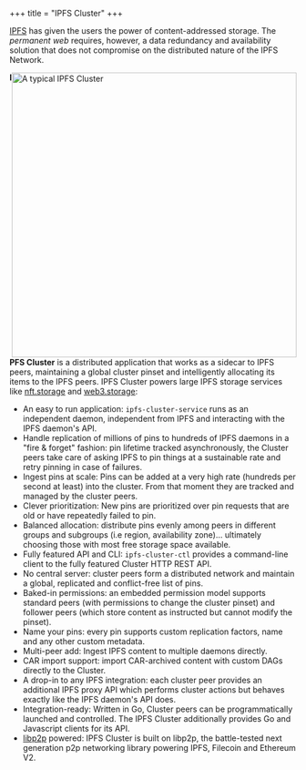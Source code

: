 +++
title = "IPFS Cluster"
+++

[IPFS](https://ipfs.io) has given the users the power of content-addressed storage. The *permanent web* requires, however, a data redundancy and availability solution that does not compromise on the distributed nature of the IPFS Network.

<img alt="A typical IPFS Cluster" title="A typical IPFS Cluster" src="/cluster/diagrams/png/cluster.png" width="500px" style="float:right;" />

**IPFS Cluster** is a distributed application that works as a sidecar to IPFS peers, maintaining a global cluster pinset and intelligently allocating its items to the IPFS peers. IPFS Cluster powers large IPFS storage services like [nft.storage](https://nft.storage) and [web3.storage](https://web3.storage):

* An easy to run application: `ipfs-cluster-service` runs as an independent daemon, independent from IPFS and interacting with the IPFS daemon's API.
* Handle replication of millions of pins to hundreds of IPFS daemons in a "fire & forget" fashion: pin lifetime tracked asynchronously, the Cluster peers take care of asking IPFS to pin things at a sustainable rate and retry pinning in case of failures.
* Ingest pins at scale: Pins can be added at a very high rate (hundreds per second at least) into the cluster. From that moment they are tracked and managed by the cluster peers.
* Clever prioritization: New pins are prioritized over pin requests that are old or have repeatedly failed to pin.
* Balanced allocation: distribute pins evenly among peers in different groups and subgroups (i.e region, availability zone)... ultimately choosing those with most free storage space available.
* Fully featured API and CLI: `ipfs-cluster-ctl` provides a command-line client to the fully featured Cluster HTTP REST API.
* No central server: cluster peers form a distributed network and maintain a global, replicated and conflict-free list of pins.
* Baked-in permissions: an embedded permission model supports standard peers (with permissions to change the cluster pinset) and follower peers (which store content as instructed but cannot modify the pinset).
* Name your pins: every pin supports custom replication factors, name and any other custom metadata.
* Multi-peer add: Ingest IPFS content to multiple daemons directly.
* CAR import support: import CAR-archived content with custom DAGs directly to the Cluster.
* A drop-in to any IPFS integration: each cluster peer provides an additional IPFS proxy API which performs cluster actions but behaves exactly like the IPFS daemon's API does.
* Integration-ready: Written in Go, Cluster peers can be programmatically launched and controlled. The IPFS Cluster additionally provides Go and Javascript clients for its API.
* [libp2p](https://libp2p.io) powered: IPFS Cluster is built on libp2p, the battle-tested next generation p2p networking library powering IPFS, Filecoin and Ethereum V2.
